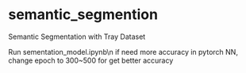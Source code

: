 # semantic_segmention
Semantic Segmentation with Tray Dataset

Run sementation_model.ipynb\n
if need more accuracy in pytorch NN, change epoch to 300~500 for get better accuracy
